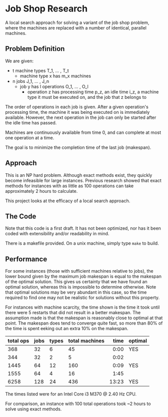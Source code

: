 # Job Shop Research

A local search approach for solving a variant of the job shop problem, where the machines are replaced with a number of identical, parallel machines.

## Problem Definition

We are given:
* t machine types T\_1, ... , T\_t
  * machine type x has m\_x machines
* n jobs J\_1, ... , J\_n
  * job y has l operations O\_1, ... , O\_l
    * operation z has processing time p\_z, an idle time i\_z, a machine type it must be executed on, and the job that z belongs to

The order of operations in each job is given. After a given operation's processing time, the machine it was being executed on is immediately available. However, the next operation in the job can only be started after the idle time has passed.

Machines are continuously available from time 0, and can complete at most one operation at a time.

The goal is to minimize the completion time of the last job (makespan).

## Approach

This is an NP hard problem. Although exact methods exist, they quickly become infeasible for large instances. Previous research showed that exact methods for instances with as little as 100 operations can take approximately 2 hours to calculate.

This project looks at the efficacy of a local search approach.

## The Code

Note that this code is a first draft. It has not been optimized, nor has it been coded with extensibility and/or readability in mind.

There is a makefile provided. On a unix machine, simply type `make` to build.

## Performance

For some instances (those with sufficient machines relative to jobs), the lower bound given by the maximum job makespan is equal to the makespan of the optimal solution. This gives us certainty that we have found an optimal solution, whereas this is impossible to determine otherwise. Note that optimal solutions may be very abundant in this case, so the time required to find one may not be realistic for solutions without this property.

For instances with machine scarcity, the time shown is the time it took until there were 5 restarts that did not result in a better makespan. The assumption made is that the makespan is reasonably close to optimal at that point. The makespan does tend to converge quite fast, so more than 80% of the time is spent eeking out an extra 10% on the makespan.

total ops | jobs | types | total machines | time     | optimal
----------|------|-------|----------------|---------:|--------
      368 |   32 |     6 |             45 |     0:00 |     YES
      344 |   32 |     2 |              5 |     0:02 |
     1445 |   64 |    12 |            160 |     0:09 |     YES
     1555 |   64 |     4 |             16 |     1:45 |
     6258 |  128 |    24 |            436 |    13:23 |     YES

The times listed were for an Intel Core i3 M370 @ 2.40 Hz CPU.

For comparison, an instance with 100 total operations took ~2 hours to solve using exact methods.
